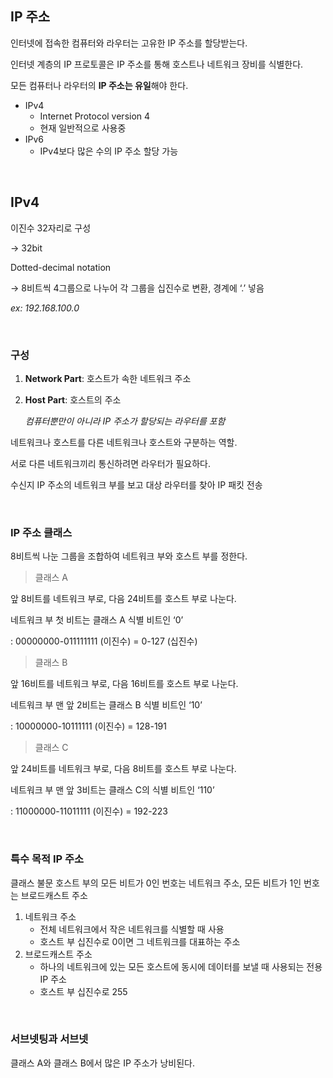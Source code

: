 ## IP 주소

인터넷에 접속한 컴퓨터와 라우터는 고유한 IP 주소를 할당받는다.

인터넷 계층의 IP 프로토콜은 IP 주소를 통해 호스트나 네트워크 장비를 식별한다.

모든 컴퓨터나 라우터의 **IP 주소는 유일**해야 한다.

- IPv4
    - Internet Protocol version 4
    - 현재 일반적으로 사용중
- IPv6
    - IPv4보다 많은 수의 IP 주소 할당 가능

<br/>

## IPv4

이진수 32자리로 구성

→ 32bit

Dotted-decimal notation

→ 8비트씩 4그룹으로 나누어 각 그룹을 십진수로 변환, 경계에 ‘.’ 넣음

*ex: 192.168.100.0*

<br/>

### 구성

1. **Network Part**: 호스트가 속한 네트워크 주소
2. **Host Part**: 호스트의 주소
    
    *컴퓨터뿐만이 아니라 IP 주소가 할당되는 라우터를 포함*

네트워크나 호스트를 다른 네트워크나 호스트와 구분하는 역할.

서로 다른 네트워크끼리 통신하려면 라우터가 필요하다.

수신지 IP 주소의 네트워크 부를 보고 대상 라우터를 찾아 IP 패킷 전송

<br/>

### IP 주소 클래스

8비트씩 나눈 그룹을 조합하여 네트워크 부와 호스트 부를 정한다.

> 클래스 A
> 

앞 8비트를 네트워크 부로, 다음 24비트를 호스트 부로 나눈다.

네트워크 부 첫 비트는 클래스 A 식별 비트인 ‘0’

: 00000000-011111111 (이진수) = 0-127 (십진수)

> 클래스 B
> 

앞 16비트를 네트워크 부로, 다음 16비트를 호스트 부로 나눈다.

네트워크 부 맨 앞 2비트는 클래스 B 식별 비트인 ‘10’

: 10000000-10111111 (이진수) = 128-191

> 클래스 C
> 

앞 24비트를 네트워크 부로, 다음 8비트를 호스트 부로 나눈다.

네트워크 부 맨 앞 3비트는 클래스 C의 식별 비트인 ‘110’

: 11000000-11011111 (이진수) = 192-223

<br/>

### 특수 목적 IP 주소

클래스 불문 호스트 부의 모든 비트가 0인 번호는 네트워크 주소, 모든 비트가 1인 번호는 브로드캐스트 주소

1. 네트워크 주소
    - 전체 네트워크에서 작은 네트워크를 식별할 때 사용
    - 호스트 부 십진수로 0이면 그 네트워크를 대표하는 주소
2. 브로드캐스트 주소
    - 하나의 네트워크에 있는 모든 호스트에 동시에 데이터를 보낼 때 사용되는 전용 IP 주소
    - 호스트 부 십진수로 255

<br/>

### 서브넷팅과 서브넷

클래스 A와 클래스 B에서 많은 IP 주소가 낭비된다.

